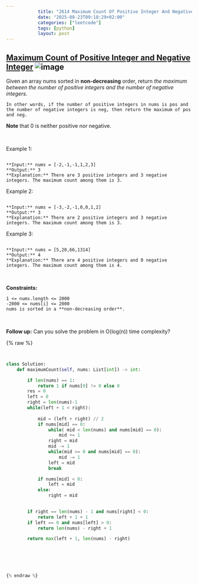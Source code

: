 ```yaml
---
            title: "2614 Maximum Count Of Positive Integer And Negative Integer"
            date: "2025-08-23T09:18:29+02:00"
            categories: ["leetcode"]
            tags: [python]
            layout: post
---
```

            
## [Maximum Count of Positive Integer and Negative Integer](https://leetcode.com/problems/maximum-count-of-positive-integer-and-negative-integer) ![image](https://img.shields.io/badge/Difficulty-Easy-brightgreen)

Given an array nums sorted in **non-decreasing** order, return *the maximum between the number of positive integers and the number of negative integers.*

	In other words, if the number of positive integers in nums is pos and the number of negative integers is neg, then return the maximum of pos and neg.

**Note** that 0 is neither positive nor negative.

 

Example 1:

```

**Input:** nums = [-2,-1,-1,1,2,3]
**Output:** 3
**Explanation:** There are 3 positive integers and 3 negative integers. The maximum count among them is 3.

```

Example 2:

```

**Input:** nums = [-3,-2,-1,0,0,1,2]
**Output:** 3
**Explanation:** There are 2 positive integers and 3 negative integers. The maximum count among them is 3.

```

Example 3:

```

**Input:** nums = [5,20,66,1314]
**Output:** 4
**Explanation:** There are 4 positive integers and 0 negative integers. The maximum count among them is 4.

```

 

**Constraints:**

	1 <= nums.length <= 2000
	-2000 <= nums[i] <= 2000
	nums is sorted in a **non-decreasing order**.

 

**Follow up:** Can you solve the problem in O(log(n)) time complexity?

{% raw %}


```python


class Solution:
    def maximumCount(self, nums: List[int]) -> int:

        if len(nums) == 1:
            return 1 if nums[0] != 0 else 0
        res = 0
        left = 0
        right = len(nums)-1
        while(left + 1 < right):
            
            mid = (left + right) // 2
            if nums[mid] == 0:
                while( mid < len(nums) and nums[mid] == 0):
                    mid += 1
                right = mid
                mid -= 1
                while(mid >= 0 and nums[mid] == 0):
                    mid -= 1
                left = mid
                break

            if nums[mid] < 0:
                left = mid
            else:
                right = mid

        
        if right == len(nums) - 1 and nums[right] < 0: 
            return left + 1 + 1
        if left == 0 and nums[left] > 0:
            return len(nums) - right + 1

        return max(left + 1, len(nums) - right)



        


{% endraw %}
```

